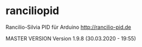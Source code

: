 # ranciliopid
Rancilio-Silvia PID für Arduino http://rancilio-pid.de

MASTER VERSION
Version 1.9.8 (30.03.2020 - 19:55)


